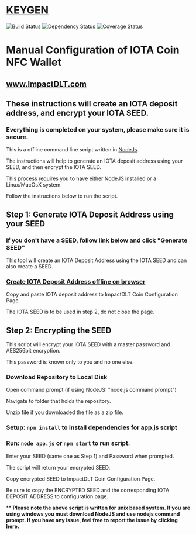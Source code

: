 # [KEYGEN](https://impactdlt.github.io/keygen/)

[![Build Status](https://travis-ci.org/impactdlt/keygen.svg?branch=master)](https://travis-ci.org/impactdlt/keygen)
<a href="https://david-dm.org/impactdlt/keygen"><img src="https://david-dm.org/impactdlt/keygen.svg" alt="Dependency Status"></a>
[![Coverage Status](https://coveralls.io/repos/github/impactdlt/keygen/badge.svg?branch=master)](https://coveralls.io/github/impactdlt/keygen?branch=master)

# Manual Configuration of IOTA Coin NFC Wallet
## www.ImpactDLT.com
## These instructions will create an IOTA deposit address, and encrypt your IOTA SEED.
### Everything is completed on your system, please make sure it is secure. 
This is a offline command line script written in [NodeJs](https://nodejs.org/).

The instructions will help to generate an IOTA deposit address using your SEED, and then encrypt the IOTA SEED.

This process requires you to have either NodeJS installed or a Linux/MacOsX system. 

Follow the instructions below to run the script.

## Step 1: Generate IOTA Deposit Address using your SEED
### If you don't have a SEED, follow link below and click "Generate SEED"
This tool will create an IOTA Deposit Address using the IOTA SEED and can also create a SEED. 

### [Create IOTA Deposit Address offline on browser](https://impactdlt.github.io/IOTA-Paper-Wallet/)

Copy and paste IOTA deposit address to ImpactDLT Coin Configuration Page. 

The IOTA SEED is to be used in step 2, do not close the page. 

## Step 2: Encrypting the SEED
This script will encrypt your IOTA SEED with a master password and AES256bit encryption.

This password is known only to you and no one else.

### Download Repository to Local Disk
Open command prompt (if using NodeJS: "node.js command prompt")

Navigate to folder that holds the repository. 

Unzip file if you downloaded the file as a zip file. 

### Setup: `npm install` to install dependencies for app.js script

### Run: `node app.js` or `npm start` to run script.

Enter your SEED (same one as Step 1) and Password when prompted. 

The script will return your encrypted SEED.

Copy encrypted SEED to ImpactDLT Coin Configuration Page.

Be sure to copy the ENCRYPTED SEED and the corresponding IOTA DEPOSIT ADDRESS to configuration page. 

** **Please note the above script is written for unix based system. If you are using windows you must download NodeJS and use nodejs command prompt. If you have any issue, feel free to report the issue by clicking [here](https://github.com/impactdlt/keygen/issues/new?template=bug_report.md).**
